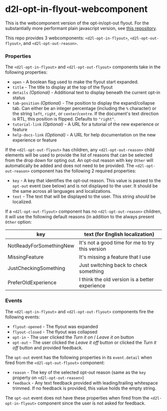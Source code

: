 # d2l-opt-in-flyout-webcomponent

This is the webcomponent version of the opt-in/opt-out flyout. For the substantially more performant plain javascript version, see [this repository](https://github.com/Brightspace/d2l-opt-in-flyout-fra).


This repo provides 3 webcomponents: `<d2l-opt-in-flyout>`, `<d2l-opt-out-flyout>`, and `<d2l-opt-out-reason>`.

### Properties
The `<d2l-opt-in-flyout>` and `<d2l-opt-out-flyout>` components take in the following properties:
* `open` - A boolean flag used to make the flyout start expanded.
* `title` - The title to display at the top of the flyout
* `details` *(Optional)* - Additional text to display beneath the current opt-in status
* `tab-position` *(Optional)* - The position to display the expand/collapse tab. Can either be an integer percentage (including the `%` character) or the string `left`, `right`, or `center`/`centre`. If the document's text direction is RTL, this position is flipped. Defaults to `"right"`.
* `tutorial-link` *(Optional)* - A URL for a tutorial of the new experience or feature
* `help-docs-link` *(Optional)* - A URL for help documentation on the new experience or feature

If the `<d2l-opt-out-flyout>` has children, any `<d2l-opt-out-reason>` child elements will be used to provide the list of reasons that can be selected from the drop down for opting out. An opt-out reason with key `Other` will automatically be added and does not need to be provided. The `<d2l-opt-out-reason>` component has the following 2 required properties:
* `key` - A key that identifies the opt-out reason. This value is passed to the `opt-out` event (see below) and is not displayed to the user. It should be the same across all languages and localizations.
* `text` - The text that will be displayed to the user. This string *should* be localized.

If a `<d2l-opt-out-flyout>` component has no `<d2l-opt-out-reason>` children, it will use the following default reasons (in addition to the always present `Other` option:

| key                     | text (for English localization)                 |
| ----------------------- | ----------------------------------------------- |
| NotReadyForSomethingNew | It's not a good time for me to try this version |
| MissingFeature          | It's missing a feature that I use               |
| JustCheckingSomething   | Just switching back to check something          |
| PreferOldExperience     | I think the old version is a better experience  |

### Events
The `<d2l-opt-in-flyout>` and `<d2l-opt-out-flyout>` components fire the following events:
* `flyout-opened` - The flyout was expanded
* `flyout-closed` - The flyout was collapsed
* `opt-in` - The user clicked the *Turn it on* / *Leave it on* button
* `opt-out` - The user clicked the *Leave it off* button or clicked the *Turn it off* button and provided feedback.

The `opt-out` event has the following properties in its `event.detail` when fired from the `<d2l-opt-out-flyout>` component:
* `reason` - The key of the selected opt-out reason (same as the `key` property on `<d2l-opt-out-reason>`)
* `feedback` - Any text feedback provided with leading/trailing whitespace trimmed. If no feedback is provided, this value holds the empty string.

The `opt-out` event does not have these properties when fired from the `<d2l-opt-in-flyout>` component since the user is not asked for feedback.
